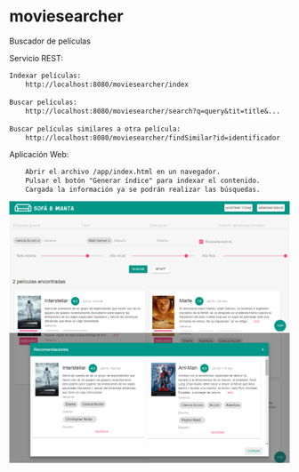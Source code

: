 # moviesearcher 
Buscador de películas

Servicio REST:
	
	Indexar películas:
		http://localhost:8080/moviesearcher/index
		
	Buscar películas: 
		http://localhost:8080/moviesearcher/search?q=query&tit=title&...

	Buscar películas similares a otra película:
		http://localhost:8080/moviesearcher/findSimilar?id=identificador
		
Aplicación Web: 
	
		Abrir el archivo /app/index.html en un navegador.
		Pulsar el botón "Generar índice" para indexar el contenido.
		Cargada la información ya se podrán realizar las búsquedas.
		
![Búsqueda](/doc/img/busqueda.png)
![Similares](/doc/img/similares.png)
